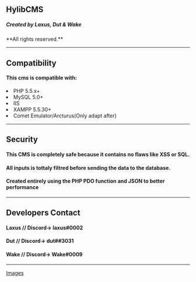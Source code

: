<h2><b>HylibCMS</b></h2>
<h5>Created by Laxus, Dut & Wake</h5>
**All rights reserved.**
<hr>

<h2>Compatibility</h2>
<h4>This cms is compatible with:</h4>
<li>PHP 5.5.x+</li>
<li>MySQL 5.0+</li>
<li>IIS</li>
<li>XAMPP 5.5.30+</li>
<li>Comet Emulator/Arcturus(Only adapt after)</li>
<hr>
<h2>Security</h2>
<h4>This CMS is completely safe because it contains no flaws like XSS or SQL.</h4>
<h4>All inputs is tottaly filtred before sending the data to the database.</h4>
<h4>Created entirely using the PHP PDO function and JSON to better performance</h4>
<hr>
<h2>Developers Contact</h2>
<h4>Laxus // Discord-> laxus#0002
</h4>
<h4>Dut // Discord-> dut##3031</h4>
<h4>Wake // Discord-> Wake#0009</h4>
<hr>

<a href="https://imgur.com/a/Un2XEnf" target="_blank">Images</a>
